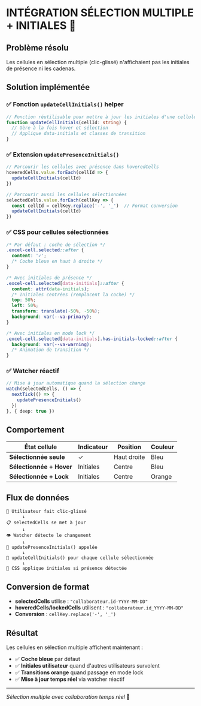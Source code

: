 # INTÉGRATION SÉLECTION MULTIPLE + INITIALES 🎯

## Problème résolu

Les cellules en sélection multiple (clic-glissé) n'affichaient pas les initiales de présence ni les cadenas.

## Solution implémentée

### ✅ **Fonction `updateCellInitials()` helper**
```typescript
// Fonction réutilisable pour mettre à jour les initiales d'une cellule
function updateCellInitials(cellId: string) {
  // Gère à la fois hover et sélection
  // Applique data-initials et classes de transition
}
```

### ✅ **Extension `updatePresenceInitials()`**
```typescript
// Parcourir les cellules avec présence dans hoveredCells
hoveredCells.value.forEach(cellId => {
  updateCellInitials(cellId)
})

// Parcourir aussi les cellules sélectionnées
selectedCells.value.forEach(cellKey => {
  const cellId = cellKey.replace('-', '_')  // Format conversion
  updateCellInitials(cellId)
})
```

### ✅ **CSS pour cellules sélectionnées**
```css
/* Par défaut : coche de sélection */
.excel-cell.selected::after {
  content: '✓';
  /* Coche bleue en haut à droite */
}

/* Avec initiales de présence */
.excel-cell.selected[data-initials]::after {
  content: attr(data-initials);
  /* Initiales centrées (remplacent la coche) */
  top: 50%;
  left: 50%;
  transform: translate(-50%, -50%);
  background: var(--va-primary);
}

/* Avec initiales en mode lock */
.excel-cell.selected[data-initials].has-initials-locked::after {
  background: var(--va-warning);
  /* Animation de transition */
}
```

### ✅ **Watcher réactif**
```typescript
// Mise à jour automatique quand la sélection change
watch(selectedCells, () => {
  nextTick(() => {
    updatePresenceInitials()
  })
}, { deep: true })
```

## Comportement

| État cellule | Indicateur | Position | Couleur |
|--------------|------------|----------|---------|
| **Sélectionnée seule** | ✓ | Haut droite | Bleu |
| **Sélectionnée + Hover** | Initiales | Centre | Bleu |
| **Sélectionnée + Lock** | Initiales | Centre | Orange |

## Flux de données

```
👤 Utilisateur fait clic-glissé
      ↓
📋 selectedCells se met à jour
      ↓
👁️ Watcher détecte le changement
      ↓
🔄 updatePresenceInitials() appelée
      ↓
🎯 updateCellInitials() pour chaque cellule sélectionnée
      ↓
🎨 CSS applique initiales si présence détectée
```

## Conversion de format

- **selectedCells** utilise : `"collaborateur.id-YYYY-MM-DD"`
- **hoveredCells/lockedCells** utilisent : `"collaborateur.id_YYYY-MM-DD"`
- **Conversion** : `cellKey.replace('-', '_')`

## Résultat

Les cellules en sélection multiple affichent maintenant :
- ✅ **Coche bleue** par défaut
- ✅ **Initiales utilisateur** quand d'autres utilisateurs survolent
- ✅ **Transitions orange** quand passage en mode lock
- ✅ **Mise à jour temps réel** via watcher réactif

---
*Sélection multiple avec collaboration temps réel* 🚀
